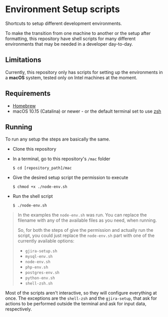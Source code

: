 # Environment Setup scripts
Shortcuts to setup different development environments.

To make the transition from one machine to another or the setup after formatting, this repository have shell scripts for many different environments that may be needed in a developer day-to-day.

## Limitations
Currently, this repository only has scripts for setting up the environments in a **macOS** system, tested only on Intel machines at the moment.

## Requirements
- [Homebrew](https://brew.sh/)
- macOS 10.15 (Catalina) or newer - or the default terminal set to use [zsh](https://www.zsh.org/)

## Running
To run any setup the steps are basically the same.

- Clone this repository
- In a terminal, go to this repository's `/mac` folder
    ```
    $ cd [repository_path]/mac
    ```

- Give the desired setup script the permission to execute
    ```
    $ chmod +x ./node-env.sh
    ```

- Run the shell script
    ```
    $ ./node-env.sh
    ```

> In the examples the `node-env.sh` was run. You can replace the filename with any of the available files as you need, when running.
>
> So, for both the steps of give the permission and actually run the script, you could just replace the `node-env.sh` part with one of the currently available options:
>
> - `gjira-setup.sh`
> - `mysql-env.sh`
> - `node-env.sh`
> - `php-env.sh`
> - `postgres-env.sh`
> - `python-env.sh`
> - `shell-zsh.sh`

Most of the scripts aren't interactive, so they will configure everything at once. The exceptions are the `shell-zsh` and the `gjira-setup`, that ask for actions to be performed outside the terminal and ask for input data, respectively.